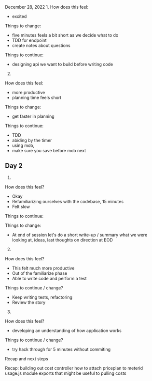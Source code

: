December 28, 2022
1. 
How does this feel:
- excited

Things to change:
- five minutes feels a bit short as we decide what to do
- TDD for endpoint
- create notes about questions

Things to continue:
- designing api we want to build before writing code

2. 
How does this feel:
- more productive
- planning time feels short

Things to change:
- get faster in planning

Things to continue:
- TDD
- abiding by the timer
- using mob,
- make sure you save before mob next

Day 2
-----

1.
How does this feel?
- Okay
- Refamiliarizing ourselves with the codebase, 15 minutes
- Felt slow

Things to continue:

Things to change:
- At end of session let's do a short write-up / summary what we were looking at, ideas, last thoughts on direction at EOD

2.
How does this feel?
- This felt much more productive
- Out of the familiarize phase
- Able to write code and perform a test

Things to continue / change?
- Keep writing tests, refactoring 
- Review the story

3.
How does this feel?
- developing an understanding of how application works

Things to continue / change?
- try hack through for 5 minutes without commiting

Recap and next steps

Recap:
building out cost controller
how to attach priceplan to meterid
usage.js module exports that might be useful to pulling costs 